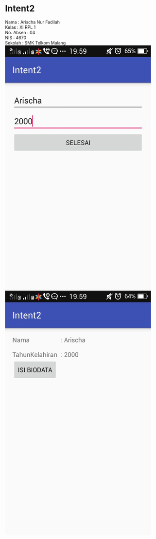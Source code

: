 # Intent2

Nama : Arischa Nur Fadilah <br>
Kelas : XI RPL 1 <br>
No. Absen : 04 <br>
NIS : 4670 <br>
Sekolah : SMK Telkom Malang <br>
![Screenshoot](https://github.com/arischanurfadilah/Intent2/blob/master/IMG-20161011-WA0016.jpg) <br>
![Screenshoot](https://github.com/arischanurfadilah/Intent2/blob/master/IMG-20161011-WA0017.jpg)
